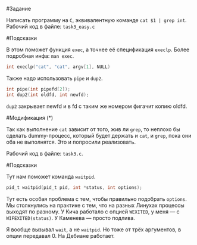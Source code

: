 #Задание

Написать программу на `C`, эквивалентную команде `cat $1 | grep int`.
Рабочий код в файле: `task3_easy.c`

#Подсказки

В этом поможет функция `exec`, а точнее её спецификация `execlp`.
Более подробная инфа: `man exec`.

```c
int execlp("cat", "cat", argv[1], NULL)
```

Также надо использовать `pipe` и `dup2`.

```c
int pipe(int pipefd[2]);
int dup2(int oldfd, int newfd);
```

`dup2` закрывает newfd и в fd с таким же номером фигачит копию oldfd.

#Модификация (*)

Так как выполнение `cat` зависит от того, жив ли `grep`, то неплохо бы сделать dummy-процесс, который будет держать и `cat`, и `grep`, пока они оба не выполнятся. Это и попросили реализовать.

Рабочий код в файле: `task3.c`.

#Подсказки

Тут нам поможет команда `waitpid`.

```c
pid_t waitpid(pid_t pid, int *status, int options);
```

Тут есть особая проблема с тем, чтобы правильно подобрать `options`. Мы столкнулись на практике с тем, что на разных Линухах процессы выходят по разному. У Кича работало с опцией `WEXITED`, у меня — с `WIFEXITED(status)`. У Каменева — просто подлива.

Я вообще вызывал `wait`, а не `waitpid`. Но тоже от трёх аргументов, в опции передавал 0. На Дебиане работает.
